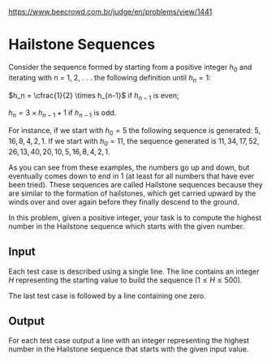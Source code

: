 https://www.beecrowd.com.br/judge/en/problems/view/1441

# Hailstone Sequences

Consider the sequence formed by starting from a positive integer $h_0$ and
iterating with n = 1, 2, . . . the following definition until $h_n = 1$:

$h_n = \cfrac{1}{2} \times h_{n-1}$ if $h_{n-1}$ is even;

$h_n = 3 \times h_{n-1} + 1$ if $h_{n-1}$ is odd.

For instance, if we start with $h_0 = 5$ the following sequence is generated:
$5, 16, 8, 4, 2, 1$. If we start with $h_0 = 11$, the sequence generated is
$11, 34, 17, 52, 26, 13, 40, 20, 10, 5, 16, 8, 4, 2, 1$.

As you can see from these examples, the numbers go up and down, but eventually
comes down to end in 1 (at least for all numbers that have ever been tried).
These sequences are called Hailstone sequences because they are similar to the
formation of hailstones, which get carried upward by the winds over and over
again before they finally descend to the ground.

In this problem, given a positive integer, your task is to compute the highest
number in the Hailstone sequence which starts with the given number.

## Input

Each test case is described using a single line. The line contains an integer
$H$ representing the starting value to build the sequence
$(1 \leq H \leq 500)$.

The last test case is followed by a line containing one zero.

## Output

For each test case output a line with an integer representing the highest
number in the Hailstone sequence that starts with the given input value.
